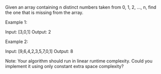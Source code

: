 Given an array containing n distinct numbers taken from 0, 1, 2, ..., n, find the one that is missing from the array.

Example 1:


Input: [3,0,1]
Output: 2


Example 2:


Input: [9,6,4,2,3,5,7,0,1]
Output: 8


Note:
Your algorithm should run in linear runtime complexity. Could you implement it using only constant extra space complexity?